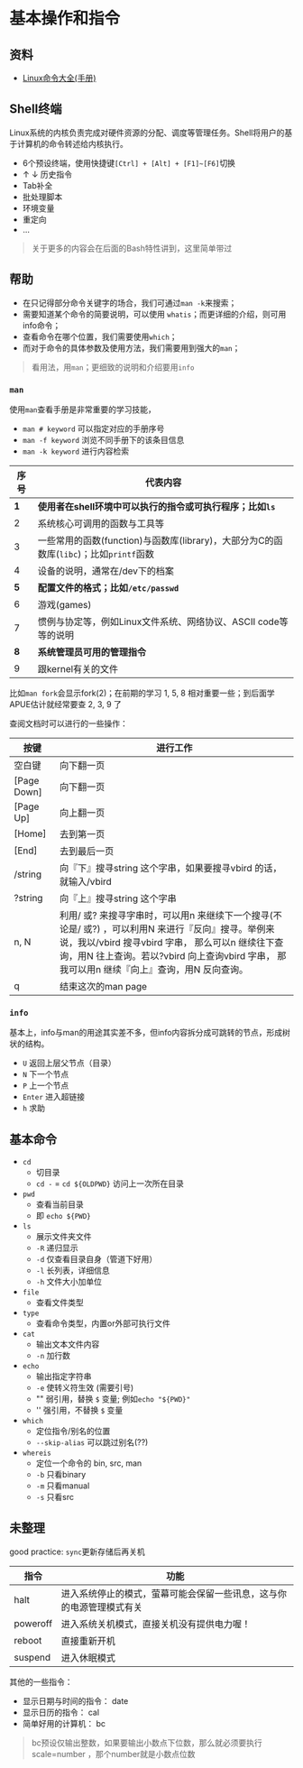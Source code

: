 # 基本操作和指令

## 资料

- [Linux命令大全(手册)](https://www.linuxcool.com/)

## Shell终端
Linux系统的内核负责完成对硬件资源的分配、调度等管理任务。Shell将用户的基于计算机的命令转述给内核执行。

- 6个预设终端，使用快捷键`[Ctrl] + [Alt] + [F1]~[F6]`切换
- ↑ ↓ 历史指令
- Tab补全
- 批处理脚本
- 环境变量
- 重定向
- ...

> 关于更多的内容会在后面的Bash特性讲到，这里简单带过

## 帮助

- 在只记得部分命令关键字的场合，我们可通过`man -k`来搜索；
- 需要知道某个命令的简要说明，可以使用 `whatis`；而更详细的介绍，则可用info命令；
- 查看命令在哪个位置，我们需要使用`which`；
- 而对于命令的具体参数及使用方法，我们需要用到强大的`man`；

> 看用法，用`man`；更细致的说明和介绍要用`info`

### `man`

使用`man`查看手册是非常重要的学习技能，

- `man # keyword` 可以指定对应的手册序号
- `man -f keyword` 浏览不同手册下的该条目信息
- `man -k keyword` 进行内容检索

序号	|代表内容|
--|--|
**1**	| **使用者在shell环境中可以执行的指令或可执行程序；比如`ls`**
2	| 系统核心可调用的函数与工具等
3	| 一些常用的函数(function)与函数库(library)，大部分为C的函数库(`libc`)；比如`printf`函数
4	| 设备的说明，通常在/dev下的档案
**5**	| **配置文件的格式；比如`/etc/passwd`**
6	| 游戏(games)
7	| 惯例与协定等，例如Linux文件系统、网络协议、ASCII code等等的说明
**8**	| **系统管理员可用的管理指令**
9	| 跟kernel有关的文件

比如```man fork```会显示fork(2)；在前期的学习 1, 5, 8 相对重要一些；到后面学APUE估计就经常要查 2, 3, 9 了

查阅文档时可以进行的一些操作：

按键|	进行工作|
--|--|
空白键|	向下翻一页|
[Page Down]	|向下翻一页|
[Page Up]	|向上翻一页|
[Home]	|去到第一页|
[End]	|去到最后一页|
/string	|向『下』搜寻string 这个字串，如果要搜寻vbird 的话，就输入/vbird|
?string	|向『上』搜寻string 这个字串|
n, N	|利用/ 或? 来搜寻字串时，可以用n 来继续下一个搜寻(不论是/ 或?) ，可以利用N 来进行『反向』搜寻。举例来说，我以/vbird 搜寻vbird 字串， 那么可以n 继续往下查询，用N 往上查询。若以?vbird 向上查询vbird 字串， 那我可以用n 继续『向上』查询，用N 反向查询。|
q	|结束这次的man page|

### `info`

基本上，info与man的用途其实差不多，但info内容拆分成可跳转的节点，形成树状的结构。

- `U` 返回上层父节点（目录）
- `N` 下一个节点
- `P` 上一个节点
- `Enter` 进入超链接
- `h` 求助

## 基本命令

- `cd`
  - 切目录
  - `cd -` = `cd ${OLDPWD}` 访问上一次所在目录
- `pwd`
  - 查看当前目录
  - 即 `echo ${PWD}`
- `ls`
  - 展示文件夹文件
  - `-R` 递归显示
  - `-d` 仅查看目录自身（管道下好用）
  - `-l` 长列表，详细信息
  - `-h` 文件大小加单位
- `file` 
  - 查看文件类型
- `type`
  - 查看命令类型，内置or外部可执行文件
- `cat`
  - 输出文本文件内容
  - `-n` 加行数
- `echo`
  - 输出指定字符串
  - `-e` 使转义符生效 (需要引号)
  - "" 弱引用，替换 `$` 变量; 例如`echo "${PWD}"`
  - '' 强引用，不替换 `$` 变量
- `which`
  - 定位指令/别名的位置
  - `--skip-alias` 可以跳过别名(??)
- `whereis`
  - 定位一个命令的 bin, src, man
  - `-b` 只看binary
  - `-m` 只看manual
  - `-s` 只看src

## 未整理

good practice: ```sync```更新存储后再关机 

指令   | 功能
-- | --
halt |进入系统停止的模式，萤幕可能会保留一些讯息，这与你的电源管理模式有关
poweroff |进入系统关机模式，直接关机没有提供电力喔！
reboot| 直接重新开机
suspend| 进入休眠模式


其他的一些指令：
- 显示日期与时间的指令： date
- 显示日历的指令： cal
- 简单好用的计算机： bc
> bc预设仅输出整数，如果要输出小数点下位数，那么就必须要执行scale=number ，那个number就是小数点位数